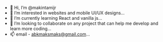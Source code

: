 - 👋 Hi, I’m @makintamijr
- 👀 I’m interested in websites and mobile UI/UX designs...
- 🌱 I’m currently learning React and vanilla js...
- 💞️ I’m looking to collaborate on any project that can help me develop and learn more coding...
- 📫 email - abkmaksmaks@gmail.com...

<!---
makintamijr/makintamijr is a ✨ special ✨ repository because its `README.md` (this file) appears on your GitHub profile.
You can click the Preview link to take a look at your changes.
--->
